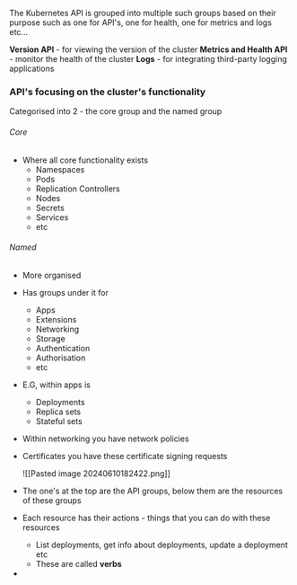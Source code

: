 
The Kubernetes API is grouped into multiple such groups based on their purpose such as one for API's, one for health, one for metrics and logs etc...

**Version API** - for viewing the version of the cluster
**Metrics and Health API** - monitor the health of the cluster
**Logs** - for integrating third-party logging applications 


### API's focusing on the cluster's functionality

Categorised into 2 - the core group and the named group

###### Core

- Where all core functionality exists
	- Namespaces
	- Pods
	- Replication Controllers
	- Nodes
	- Secrets
	- Services
	- etc

###### Named

- More organised
- Has groups under it for
	- Apps
	- Extensions
	- Networking
	- Storage
	- Authentication
	- Authorisation
	- etc
- E.G, within apps is
	- Deployments
	- Replica sets
	- Stateful sets
- Within networking you have network policies
- Certificates you have these certificate signing requests
	
	![[Pasted image 20240610182422.png]]

- The one's at the top are the API groups, below them are the resources of these groups
- Each resource has their actions - things that you can do with these resources
	- List deployments, get info about deployments, update a deployment etc
	- These are called **verbs**
- 